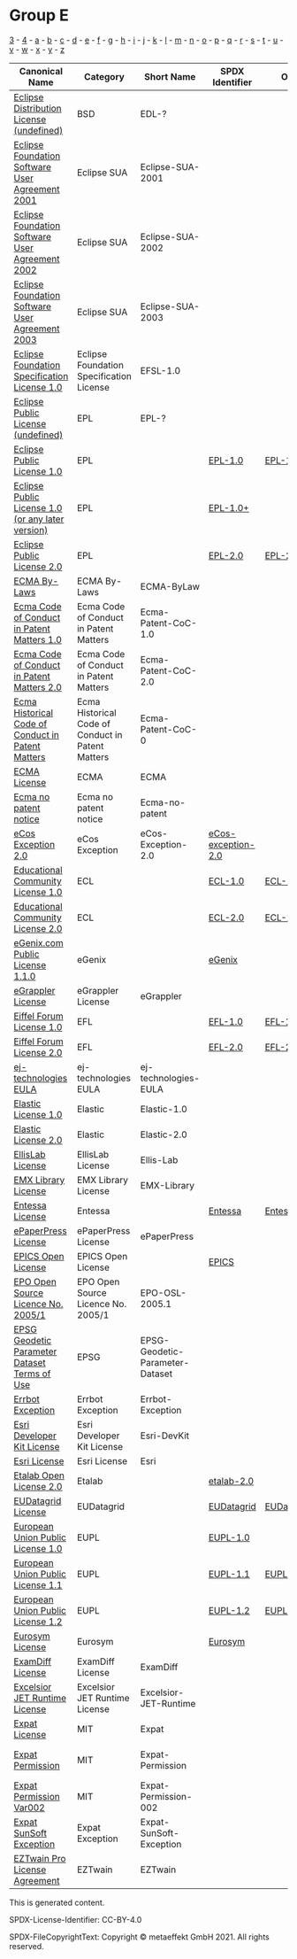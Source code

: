 # Group E

[3](../[3]/README.md) -
[4](../[4]/README.md) -
[a](../[a]/README.md) - 
[b](../[b]/README.md) - 
[c](../[c]/README.md) - 
[d](../[d]/README.md) - 
[e](../[e]/README.md) - 
[f](../[f]/README.md) - 
[g](../[g]/README.md) - 
[h](../[h]/README.md) - 
[i](../[i]/README.md) - 
[j](../[j]/README.md) - 
[k](../[k]/README.md) - 
[l](../[l]/README.md) - 
[m](../[m]/README.md) - 
[n](../[n]/README.md) - 
[o](../[o]/README.md) - 
[p](../[p]/README.md) - 
[q](../[q]/README.md) - 
[r](../[r]/README.md) - 
[s](../[s]/README.md) - 
[t](../[t]/README.md) - 
[u](../[u]/README.md) - 
[v](../[v]/README.md) - 
[w](../[w]/README.md) - 
[x](../[x]/README.md) - 
[y](../[y]/README.md) - 
[z](../[z]/README.md)

|Canonical Name|Category|Short Name|SPDX Identifier|OSI|ScanCode|Matched ScanCode|Type|
| --- | --- | --- | --- | --- | --- | --- | --- |
|[Eclipse Distribution License (undefined)]([ec]/Eclipse-Distribution-License-(undefined).yaml)|BSD|EDL-?| | | | |terms|
|[Eclipse Foundation Software User Agreement 2001]([ec]/Eclipse-Foundation-Software-User-Agreement-2001.yaml)|Eclipse SUA|Eclipse-SUA-2001| | | [eclipse-sua-2001](https://github.com/nexB/scancode-toolkit/blob/develop/src/licensedcode/data/licenses/eclipse-sua-2001.LICENSE) | |terms|
|[Eclipse Foundation Software User Agreement 2002]([ec]/Eclipse-Foundation-Software-User-Agreement-2002.yaml)|Eclipse SUA|Eclipse-SUA-2002| | | [eclipse-sua-2002](https://github.com/nexB/scancode-toolkit/blob/develop/src/licensedcode/data/licenses/eclipse-sua-2002.LICENSE) | |terms|
|[Eclipse Foundation Software User Agreement 2003]([ec]/Eclipse-Foundation-Software-User-Agreement-2003.yaml)|Eclipse SUA|Eclipse-SUA-2003| | | [eclipse-sua-2003](https://github.com/nexB/scancode-toolkit/blob/develop/src/licensedcode/data/licenses/eclipse-sua-2003.LICENSE) | |terms|
|[Eclipse Foundation Specification License 1.0]([ec]/Eclipse-Foundation-Specification-License-1.0.yaml)|Eclipse Foundation Specification License|EFSL-1.0| | | [efsl-1.0](https://github.com/nexB/scancode-toolkit/blob/develop/src/licensedcode/data/licenses/efsl-1.0.LICENSE) | [w3c](https://github.com/nexB/scancode-toolkit/blob/develop/src/licensedcode/data/licenses/w3c.LICENSE), [w3c-documentation](https://github.com/nexB/scancode-toolkit/blob/develop/src/licensedcode/data/licenses/w3c-documentation.LICENSE) |terms|
|[Eclipse Public License (undefined)]([ec]/Eclipse-Public-License-(undefined).yaml)|EPL|EPL-?| | | | |terms|
|[Eclipse Public License 1.0]([ec]/Eclipse-Public-License-1.0.yaml)|EPL| |[EPL-1.0](https://spdx.org/licenses/preview/EPL-1.0.html)| [EPL-1.0](https://opensource.org/licenses/EPL-1.0) | [epl-1.0](https://github.com/nexB/scancode-toolkit/blob/develop/src/licensedcode/data/licenses/epl-1.0.LICENSE) | [epl-1.0](https://github.com/nexB/scancode-toolkit/blob/develop/src/licensedcode/data/licenses/epl-1.0.LICENSE) |terms|
|[Eclipse Public License 1.0 (or any later version)]([ec]/Eclipse-Public-License-1.0-(or-any-later-version).yaml)|EPL| |[EPL-1.0+](https://spdx.org/licenses/preview/EPL-1.0+.html)| | | |terms|
|[Eclipse Public License 2.0]([ec]/Eclipse-Public-License-2.0.yaml)|EPL| |[EPL-2.0](https://spdx.org/licenses/preview/EPL-2.0.html)| [EPL-2.0](https://opensource.org/licenses/EPL-2.0) | [epl-2.0](https://github.com/nexB/scancode-toolkit/blob/develop/src/licensedcode/data/licenses/epl-2.0.LICENSE) | [epl-2.0](https://github.com/nexB/scancode-toolkit/blob/develop/src/licensedcode/data/licenses/epl-2.0.LICENSE) |terms|
|[ECMA By-Laws]([ec]/ECMA-By-Laws.yaml)|ECMA By-Laws|ECMA-ByLaw| | | | |terms|
|[Ecma Code of Conduct in Patent Matters 1.0]([ec]/Ecma-Code-of-Conduct-in-Patent-Matters-1.0.yaml)|Ecma Code of Conduct in Patent Matters|Ecma-Patent-CoC-1.0| | | [ecma-patent-coc-1](https://github.com/nexB/scancode-toolkit/blob/develop/src/licensedcode/data/licenses/ecma-patent-coc-1.LICENSE) | [ecma-patent-coc-1](https://github.com/nexB/scancode-toolkit/blob/develop/src/licensedcode/data/licenses/ecma-patent-coc-1.LICENSE) |terms|
|[Ecma Code of Conduct in Patent Matters 2.0]([ec]/Ecma-Code-of-Conduct-in-Patent-Matters-2.0.yaml)|Ecma Code of Conduct in Patent Matters|Ecma-Patent-CoC-2.0| | | [ecma-patent-coc-2](https://github.com/nexB/scancode-toolkit/blob/develop/src/licensedcode/data/licenses/ecma-patent-coc-2.LICENSE) | [ecma-patent-coc-2](https://github.com/nexB/scancode-toolkit/blob/develop/src/licensedcode/data/licenses/ecma-patent-coc-2.LICENSE) |terms|
|[Ecma Historical Code of Conduct in Patent Matters]([ec]/Ecma-Historical-Code-of-Conduct-in-Patent-Matters.yaml)|Ecma Historical Code of Conduct in Patent Matters|Ecma-Patent-CoC-0| | | [ecma-patent-coc-0](https://github.com/nexB/scancode-toolkit/blob/develop/src/licensedcode/data/licenses/ecma-patent-coc-0.LICENSE) | [ecma-patent-coc-0](https://github.com/nexB/scancode-toolkit/blob/develop/src/licensedcode/data/licenses/ecma-patent-coc-0.LICENSE) |terms|
|[ECMA License]([ec]/ECMA-License.yaml)|ECMA|ECMA| | | [ecma-documentation](https://github.com/nexB/scancode-toolkit/blob/develop/src/licensedcode/data/licenses/ecma-documentation.LICENSE) | [ecma-documentation](https://github.com/nexB/scancode-toolkit/blob/develop/src/licensedcode/data/licenses/ecma-documentation.LICENSE) |terms|
|[Ecma no patent notice]([ec]/Ecma-no-patent-notice.yaml)|Ecma no patent notice|Ecma-no-patent| | | [ecma-no-patent](https://github.com/nexB/scancode-toolkit/blob/develop/src/licensedcode/data/licenses/ecma-no-patent.LICENSE) | [ecma-no-patent](https://github.com/nexB/scancode-toolkit/blob/develop/src/licensedcode/data/licenses/ecma-no-patent.LICENSE) |terms|
|[eCos Exception 2.0]([ec]/eCos-Exception-2.0.yaml)|eCos Exception|eCos-Exception-2.0|[eCos-exception-2.0](https://spdx.org/licenses/preview/eCos-exception-2.0.html)| | [ecos-exception-2.0](https://github.com/nexB/scancode-toolkit/blob/develop/src/licensedcode/data/licenses/ecos-exception-2.0.LICENSE) | [ecos-exception-2.0](https://github.com/nexB/scancode-toolkit/blob/develop/src/licensedcode/data/licenses/ecos-exception-2.0.LICENSE) |exception|
|[Educational Community License 1.0]([ed]/Educational-Community-License-1.0.yaml)|ECL| |[ECL-1.0](https://spdx.org/licenses/preview/ECL-1.0.html)| [ECL-1.0](https://opensource.org/licenses/ECL-1.0) | [ecl-1.0](https://github.com/nexB/scancode-toolkit/blob/develop/src/licensedcode/data/licenses/ecl-1.0.LICENSE) | [ecl-1.0](https://github.com/nexB/scancode-toolkit/blob/develop/src/licensedcode/data/licenses/ecl-1.0.LICENSE) |terms|
|[Educational Community License 2.0]([ed]/Educational-Community-License-2.0.yaml)|ECL| |[ECL-2.0](https://spdx.org/licenses/preview/ECL-2.0.html)| [ECL-2.0](https://opensource.org/licenses/ECL-2.0) | [ecl-2.0](https://github.com/nexB/scancode-toolkit/blob/develop/src/licensedcode/data/licenses/ecl-2.0.LICENSE) | [ecl-2.0](https://github.com/nexB/scancode-toolkit/blob/develop/src/licensedcode/data/licenses/ecl-2.0.LICENSE) |terms|
|[eGenix.com Public License 1.1.0]([eg]/eGenix.com-Public-License-1.1.0.yaml)|eGenix| |[eGenix](https://spdx.org/licenses/preview/eGenix.html)| | [egenix-1.0.0](https://github.com/nexB/scancode-toolkit/blob/develop/src/licensedcode/data/licenses/egenix-1.0.0.LICENSE) | [egenix-1.1.0](https://github.com/nexB/scancode-toolkit/blob/develop/src/licensedcode/data/licenses/egenix-1.1.0.LICENSE) |terms|
|[eGrappler License]([eg]/eGrappler-License.yaml)|eGrappler License|eGrappler| | | [egrappler](https://github.com/nexB/scancode-toolkit/blob/develop/src/licensedcode/data/licenses/egrappler.LICENSE) | [egrappler](https://github.com/nexB/scancode-toolkit/blob/develop/src/licensedcode/data/licenses/egrappler.LICENSE) |terms|
|[Eiffel Forum License 1.0]([ei]/Eiffel-Forum-License-1.0.yaml)|EFL| |[EFL-1.0](https://spdx.org/licenses/preview/EFL-1.0.html)| [EFL-1.0](https://opensource.org/licenses/EFL-1.0) | [efl-1.0](https://github.com/nexB/scancode-toolkit/blob/develop/src/licensedcode/data/licenses/efl-1.0.LICENSE) | [efl-1.0](https://github.com/nexB/scancode-toolkit/blob/develop/src/licensedcode/data/licenses/efl-1.0.LICENSE) |terms|
|[Eiffel Forum License 2.0]([ei]/Eiffel-Forum-License-2.0.yaml)|EFL| |[EFL-2.0](https://spdx.org/licenses/preview/EFL-2.0.html)| [EFL-2.0](https://opensource.org/licenses/EFL-2.0) | [efl-2.0](https://github.com/nexB/scancode-toolkit/blob/develop/src/licensedcode/data/licenses/efl-2.0.LICENSE) | [efl-2.0](https://github.com/nexB/scancode-toolkit/blob/develop/src/licensedcode/data/licenses/efl-2.0.LICENSE) |terms|
|[ej-technologies EULA]([ej]/ej-technologies-EULA.yaml)|ej-technologies EULA|ej-technologies-EULA| | | [ej-technologies-eula](https://github.com/nexB/scancode-toolkit/blob/develop/src/licensedcode/data/licenses/ej-technologies-eula.LICENSE) | [ej-technologies-eula](https://github.com/nexB/scancode-toolkit/blob/develop/src/licensedcode/data/licenses/ej-technologies-eula.LICENSE) |terms|
|[Elastic License 1.0]([el]/Elastic-License-1.0.yaml)|Elastic|Elastic-1.0| | | [elastic-license-2018](https://github.com/nexB/scancode-toolkit/blob/develop/src/licensedcode/data/licenses/elastic-license-2018.LICENSE) | |terms|
|[Elastic License 2.0]([el]/Elastic-License-2.0.yaml)|Elastic|Elastic-2.0| | | [elastic-license-v2](https://github.com/nexB/scancode-toolkit/blob/develop/src/licensedcode/data/licenses/elastic-license-v2.LICENSE) | |terms|
|[EllisLab License]([el]/EllisLab-License.yaml)|EllisLab License|Ellis-Lab| | | [ellis-lab](https://github.com/nexB/scancode-toolkit/blob/develop/src/licensedcode/data/licenses/ellis-lab.LICENSE) | [ellis-lab](https://github.com/nexB/scancode-toolkit/blob/develop/src/licensedcode/data/licenses/ellis-lab.LICENSE) |terms|
|[EMX Library License]([em]/EMX-Library-License.yaml)|EMX Library License|EMX-Library| | | [emx-library](https://github.com/nexB/scancode-toolkit/blob/develop/src/licensedcode/data/licenses/emx-library.LICENSE) | [emx-library](https://github.com/nexB/scancode-toolkit/blob/develop/src/licensedcode/data/licenses/emx-library.LICENSE) |terms|
|[Entessa License]([en]/Entessa-License.yaml)|Entessa| |[Entessa](https://spdx.org/licenses/preview/Entessa.html)| [Entessa](https://opensource.org/licenses/Entessa) | [entessa-1.0](https://github.com/nexB/scancode-toolkit/blob/develop/src/licensedcode/data/licenses/entessa-1.0.LICENSE) | [entessa-1.0](https://github.com/nexB/scancode-toolkit/blob/develop/src/licensedcode/data/licenses/entessa-1.0.LICENSE) |terms|
|[ePaperPress License]([ep]/ePaperPress-License.yaml)|ePaperPress License|ePaperPress| | | [epaperpress](https://github.com/nexB/scancode-toolkit/blob/develop/src/licensedcode/data/licenses/epaperpress.LICENSE) | [other-permissive](https://github.com/nexB/scancode-toolkit/blob/develop/src/licensedcode/data/licenses/other-permissive.LICENSE) |terms|
|[EPICS Open License]([ep]/EPICS-Open-License.yaml)|EPICS Open License| |[EPICS](https://spdx.org/licenses/preview/EPICS.html)| | [epics](https://github.com/nexB/scancode-toolkit/blob/develop/src/licensedcode/data/licenses/epics.LICENSE) | [epics](https://github.com/nexB/scancode-toolkit/blob/develop/src/licensedcode/data/licenses/epics.LICENSE) |terms|
|[EPO Open Source Licence No. 2005/1]([ep]/EPO-Open-Source-Licence-No.-20051.yaml)|EPO Open Source Licence No. 2005/1|EPO-OSL-2005.1| | | [epo-osl-2005.1](https://github.com/nexB/scancode-toolkit/blob/develop/src/licensedcode/data/licenses/epo-osl-2005.1.LICENSE) | [epo-osl-2005.1](https://github.com/nexB/scancode-toolkit/blob/develop/src/licensedcode/data/licenses/epo-osl-2005.1.LICENSE) |terms|
|[EPSG Geodetic Parameter Dataset Terms of Use]([ep]/EPSG-Geodetic-Parameter-Dataset-Terms-of-Use.yaml)|EPSG|EPSG-Geodetic-Parameter-Dataset| | | | |terms|
|[Errbot Exception]([er]/Errbot-Exception.yaml)|Errbot Exception|Errbot-Exception| | | [errbot-exception](https://github.com/nexB/scancode-toolkit/blob/develop/src/licensedcode/data/licenses/errbot-exception.LICENSE) | [errbot-exception](https://github.com/nexB/scancode-toolkit/blob/develop/src/licensedcode/data/licenses/errbot-exception.LICENSE) |exception|
|[Esri Developer Kit License]([es]/Esri-Developer-Kit-License.yaml)|Esri Developer Kit License|Esri-DevKit| | | [esri-devkit](https://github.com/nexB/scancode-toolkit/blob/develop/src/licensedcode/data/licenses/esri-devkit.LICENSE) | [esri-devkit](https://github.com/nexB/scancode-toolkit/blob/develop/src/licensedcode/data/licenses/esri-devkit.LICENSE) |terms|
|[Esri License]([es]/Esri-License.yaml)|Esri License|Esri| | | [esri](https://github.com/nexB/scancode-toolkit/blob/develop/src/licensedcode/data/licenses/esri.LICENSE) | [esri](https://github.com/nexB/scancode-toolkit/blob/develop/src/licensedcode/data/licenses/esri.LICENSE) |terms|
|[Etalab Open License 2.0]([et]/Etalab-Open-License-2.0.yaml)|Etalab| |[etalab-2.0](https://spdx.org/licenses/preview/etalab-2.0.html)| | [etalab-2.0](https://github.com/nexB/scancode-toolkit/blob/develop/src/licensedcode/data/licenses/etalab-2.0.LICENSE) | [cc-by-4.0](https://github.com/nexB/scancode-toolkit/blob/develop/src/licensedcode/data/licenses/cc-by-4.0.LICENSE) |terms|
|[EUDatagrid License]([eu]/EUDatagrid-License.yaml)|EUDatagrid| |[EUDatagrid](https://spdx.org/licenses/preview/EUDatagrid.html)| [EUDatagrid](https://opensource.org/licenses/EUDatagrid) | [eu-datagrid](https://github.com/nexB/scancode-toolkit/blob/develop/src/licensedcode/data/licenses/eu-datagrid.LICENSE) | [eu-datagrid](https://github.com/nexB/scancode-toolkit/blob/develop/src/licensedcode/data/licenses/eu-datagrid.LICENSE) |terms|
|[European Union Public License 1.0]([eu]/European-Union-Public-License-1.0.yaml)|EUPL| |[EUPL-1.0](https://spdx.org/licenses/preview/EUPL-1.0.html)| | [eupl-1.0](https://github.com/nexB/scancode-toolkit/blob/develop/src/licensedcode/data/licenses/eupl-1.0.LICENSE) | [eupl-1.0](https://github.com/nexB/scancode-toolkit/blob/develop/src/licensedcode/data/licenses/eupl-1.0.LICENSE) |terms|
|[European Union Public License 1.1]([eu]/European-Union-Public-License-1.1.yaml)|EUPL| |[EUPL-1.1](https://spdx.org/licenses/preview/EUPL-1.1.html)| [EUPL-1.1](https://opensource.org/licenses/EUPL-1.1) | [eupl-1.1](https://github.com/nexB/scancode-toolkit/blob/develop/src/licensedcode/data/licenses/eupl-1.1.LICENSE) | [eupl-1.1](https://github.com/nexB/scancode-toolkit/blob/develop/src/licensedcode/data/licenses/eupl-1.1.LICENSE) |terms|
|[European Union Public License 1.2]([eu]/European-Union-Public-License-1.2.yaml)|EUPL| |[EUPL-1.2](https://spdx.org/licenses/preview/EUPL-1.2.html)| [EUPL-1.2](https://opensource.org/licenses/EUPL-1.2) | [eupl-1.2](https://github.com/nexB/scancode-toolkit/blob/develop/src/licensedcode/data/licenses/eupl-1.2.LICENSE) | [eupl-1.2](https://github.com/nexB/scancode-toolkit/blob/develop/src/licensedcode/data/licenses/eupl-1.2.LICENSE) |terms|
|[Eurosym License]([eu]/Eurosym-License.yaml)|Eurosym| |[Eurosym](https://spdx.org/licenses/preview/Eurosym.html)| | [eurosym](https://github.com/nexB/scancode-toolkit/blob/develop/src/licensedcode/data/licenses/eurosym.LICENSE) | [eurosym](https://github.com/nexB/scancode-toolkit/blob/develop/src/licensedcode/data/licenses/eurosym.LICENSE) |terms|
|[ExamDiff License]([ex]/ExamDiff-License.yaml)|ExamDiff License|ExamDiff| | | [examdiff](https://github.com/nexB/scancode-toolkit/blob/develop/src/licensedcode/data/licenses/examdiff.LICENSE) | [examdiff](https://github.com/nexB/scancode-toolkit/blob/develop/src/licensedcode/data/licenses/examdiff.LICENSE) |terms|
|[Excelsior JET Runtime License]([ex]/Excelsior-JET-Runtime-License.yaml)|Excelsior JET Runtime License|Excelsior-JET-Runtime| | | [excelsior-jet-runtime](https://github.com/nexB/scancode-toolkit/blob/develop/src/licensedcode/data/licenses/excelsior-jet-runtime.LICENSE) | [excelsior-jet-runtime](https://github.com/nexB/scancode-toolkit/blob/develop/src/licensedcode/data/licenses/excelsior-jet-runtime.LICENSE) |terms|
|[Expat License]([ex]/Expat-License.yaml)|MIT|Expat| | | | [mit](https://github.com/nexB/scancode-toolkit/blob/develop/src/licensedcode/data/licenses/mit.LICENSE) |terms|
|[Expat Permission]([ex]/Expat-Permission.yaml)|MIT|Expat-Permission| | | | [mit-old-style](https://github.com/nexB/scancode-toolkit/blob/develop/src/licensedcode/data/licenses/mit-old-style.LICENSE), [warranty-disclaimer](https://github.com/nexB/scancode-toolkit/blob/develop/src/licensedcode/data/licenses/warranty-disclaimer.LICENSE) |terms|
|[Expat Permission Var002]([ex]/Expat-Permission-Var002.yaml)|MIT|Expat-Permission-002| | | | [mit-synopsys](https://github.com/nexB/scancode-toolkit/blob/develop/src/licensedcode/data/licenses/mit-synopsys.LICENSE) |terms|
|[Expat SunSoft Exception]([ex]/Expat-SunSoft-Exception.yaml)|Expat Exception|Expat-SunSoft-Exception| | | | [sgi-freeb-2.0](https://github.com/nexB/scancode-toolkit/blob/develop/src/licensedcode/data/licenses/sgi-freeb-2.0.LICENSE) |exception|
|[EZTwain Pro License Agreement]([ez]/EZTwain-Pro-License-Agreement.yaml)|EZTwain|EZTwain| | | | [fsf-mit](https://github.com/nexB/scancode-toolkit/blob/develop/src/licensedcode/data/licenses/fsf-mit.LICENSE), [unknown](https://github.com/nexB/scancode-toolkit/blob/develop/src/licensedcode/data/licenses/unknown.LICENSE) |terms|

This is generated content.

SPDX-License-Identifier: CC-BY-4.0

SPDX-FileCopyrightText: Copyright © metaeffekt GmbH 2021. All rights reserved.
